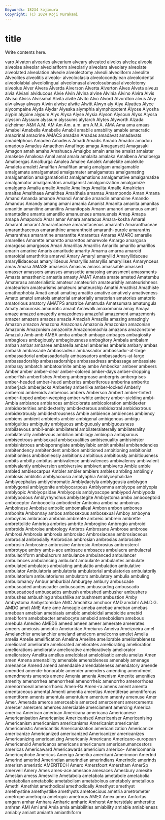 ```yaml
---
Keywords: 18234 kojimura
Copyright: (C) 2024 Koji Murakami
---
```


# title

Write contents here.



varo
Alvaton alvearies alvearium alveary alveated alvelos alveloz alveola alveolae alveolar
alveolariform alveolarly alveolars alveolary alveolate alveolated alveolation alveole alveolectomy alveoli
alveoliform alveolite Alveolites alveolitis alveolo- alveoloclasia alveolocondylean alveolodental alveololabial alveololingual
alveolonasal alveolosubnasal alveolotomy alveolus Alver Alvera Alverda Alverson Alverta Alverton
Alves Alveta alveus alvia Alviani alviducous Alvie Alvin Alvina alvine
Alvinia Alvino Alvira Alvis Alviso Alviss Alvissmal Alvita alvite Alvito
Alvo Alvord Alvordton alvus Alvy alw alway always Alwin alwise
alwite Alwitt Alwyn aly Alya Alyattes Alyce alycompaine Alyda Alydar
Alyeska alymphia alymphopotent Alyose Alyosha alypin alypine alypum Alys Alysa
Alyse Alysia Alyson Alysoun Alyss Alyssa alysson Alyssum alyssum alyssums
alytarch Alytes Alyworth Alzada alzheimer A&M A.M. AM Am Am.
a.m. am A.M.A. AMA Ama ama amaas Amabel Amabella Amabelle
Amabil amabile amability amable amacratic amacrinal amacrine AMACS amadan Amadas
amadavat amadavats amadelphous Amadeo Amadeus Amadi Amadis Amado Amador amadou
amadous Amadus Amaethon Amafingo amaga Amagansett Amagasaki Amagon amah amahs
Amahuaca Amaigbo amain amaine amaist amaister amakebe Amakosa Amal amal
amala amalaita amalaka Amalbena Amalberga Amalbergas Amalburga Amalea Amalee Amalek
Amalekite amalekite Amaleta amalett Amalfian Amalfitan amalg amalgam amalgamable amalgamate
amalgamated amalgamater amalgamates amalgamating amalgamation amalgamationist amalgamations amalgamative amalgamatize amalgamator
amalgamators amalgamist amalgamization amalgamize amalgams Amalia amalic Amalie Amalings Amalita
Amalle Amalrician amaltas Amalthaea Amalthea Amaltheia amamau Amampondo Aman Amana
Amand Amanda amande Amandi Amandie amandin amandine Amando Amandus Amandy
amang amani amania Amanist Amanita amanita amanitas amanitin amanitine amanitins
Amanitopsis Amann amanori amanous amant amantadine amante amantillo amanuenses amanuensis
Amap Amapa amapa Amapondo Amar amar Amara amaracus Amara-kosha Amaral
Amarant amarant Amarantaceae amarantaceous amaranth Amaranthaceae amaranthaceous amaranthine amaranthoid amaranth-purple
amaranths Amaranthus amarantine amarantite Amarantus Amaras AMARC amarelle amarelles Amarette
amaretto amarettos amarevole Amargo amargosa amargoso amargosos Amari Amarillas Amarillis
Amarillo amarillo amarillos amarin amarine Amaris amaritude amarity Amarna amarna
amaroid amaroidal amarthritis amarvel Amary Amaryl amaryllid Amaryllidaceae amaryllidaceous amaryllideous
Amaryllis amaryllis amaryllises Amarynceus amas Amasa AMASE amasesis Amasias amass
amassable amassed amasser amassers amasses amassette amassing amassment amassments Amasta
amasthenic amastia amasty AMAT Amata amate amated Amatembu Amaterasu amaterialistic
amateur amateurish amateurishly amateurishness amateurism amateurisms amateurs amateurship Amathi Amathist
Amathiste amathophobia Amati amati amating amatito amative amatively amativeness Amato
amatol amatols amatorial amatorially amatorian amatories amatorio amatorious amatory AMATPS
amatrice Amatruda Amatsumara amatungula Amaty amaurosis amaurotic amaut Amawalk amaxomania
amay Amaya amaze amazed amazedly amazedness amazeful amazement amazements amazer
amazers amazes amazia Amaziah Amazilia amazing amazingly Amazon amazon Amazona
Amazonas Amazonia Amazonian amazonian Amazonis Amazonism amazonite Amazonomachia amazons amazonstone
Amazulu Amb amb AMBA amba ambach ambage ambages ambagiosity ambagious
ambagiously ambagiousness ambagitory Ambala ambalam amban ambar ambaree ambarella ambari
ambaries ambaris ambary ambas ambash ambassade Ambassadeur ambassador ambassador-at-large ambassadorial
ambassadorially ambassadors ambassadors-at-large ambassadorship ambassadorships ambassadress ambassage ambassiate ambassy ambatch
ambatoarinite ambay ambe Ambedkar ambeer ambeers Amber amber amber-clear amber-colored
amber-days amber-dropping amberfish amberfishes Amberg ambergrease ambergris ambergrises amber-headed amber-hued
amberies amberiferous amberina amberite amberjack amberjacks Amberley amberlike amber-locked Amberly
amberoid amberoids amberous ambers Amberson Ambert amber-tinted amber-tipped amber-weeping amber-white
ambery amber-yielding ambi- Ambia ambiance ambiances ambicolorate ambicoloration ambidexter ambidexterities
ambidexterity ambidexterous ambidextral ambidextrous ambidextrously ambidextrousness Ambie ambience ambiences ambiency
ambiens ambient ambients ambier ambigenal ambigenous ambigu ambiguities ambiguity ambiguous
ambiguously ambiguousness ambilaevous ambil-anak ambilateral ambilateralaterally ambilaterality ambilaterally ambilevous ambilian
ambilogy ambiopia ambiparous ambisextrous ambisexual ambisexualities ambisexuality ambisinister ambisinistrous ambisporangiate
ambisyllabic ambit ambital ambitendencies ambitendency ambitendent ambition ambitioned ambitioning ambitionist
ambitionless ambitionlessly ambitions ambitious ambitiously ambitiousness ambits ambitty ambitus ambivalence
ambivalences ambivalency ambivalent ambivalently ambiversion ambiversive ambivert ambiverts Amble amble
ambled ambleocarpus Ambler ambler amblers ambles ambling amblingly amblosis amblotic
amblyacousia amblyaphia Amblycephalidae Amblycephalus amblychromatic Amblydactyla amblygeusia amblygon amblygonal amblygonite
amblyocarpous Amblyomma amblyope amblyopia amblyopic Amblyopsidae Amblyopsis amblyoscope amblypod Amblypoda
amblypodous Amblyrhynchus amblystegite Amblystoma ambo amboceptoid amboceptor Ambocoelia ambodexter Amboina
amboina amboinas Amboinese Amboise ambolic ambomalleal Ambon ambon ambones ambonite
Ambonnay ambos ambosexous ambosexual Amboy amboyna amboynas ambracan ambrain ambreate
ambreic ambrein ambrette ambrettolide Ambrica ambries ambrite Ambrogino Ambrogio ambroid
ambroids Ambroise ambrology Ambros Ambrosane Ambrose ambrose Ambrosi Ambrosia ambrosia
ambrosiac Ambrosiaceae ambrosiaceous ambrosial ambrosially Ambrosian ambrosian ambrosias ambrosiate ambrosin
Ambrosine ambrosine Ambrosio Ambrosius ambrosterol ambrotype ambry ambs-ace ambsace ambsaces
ambulacra ambulacral ambulacriform ambulacrum ambulance ambulanced ambulancer ambulances ambulancing ambulant
ambulante ambulantes ambulate ambulated ambulates ambulating ambulatio ambulation ambulative ambulator
Ambulatoria ambulatoria ambulatorial ambulatories ambulatorily ambulatorium ambulatoriums ambulators ambulatory ambulia
ambuling ambulomancy Ambur amburbial Amburgey ambury ambuscade ambuscaded ambuscader ambuscades
ambuscading ambuscado ambuscadoed ambuscados ambush ambushed ambusher ambushers ambushes ambushing
ambushlike ambushment ambustion Amby Ambystoma Ambystomidae AMC Amchitka amchoor AMD
amdahl A.M.D.G. AMDG amdt AME Ame ame Ameagle ameba amebae
ameban amebas amebean amebian amebiasis amebic amebicidal amebicide amebid amebiform
amebobacter amebocyte ameboid ameboidism amebous amebula Amedeo AMEDS ameed ameen
ameer ameerate ameerates ameers ameiosis ameiotic Ameiuridae Ameiurus Ameiva Ameizoeira
amel Amelanchier amelanchier ameland amelcorn amelcorns amelet Amelia amelia Amelie
amelification Amelina Ameline ameliorable ameliorableness ameliorant ameliorate ameliorated ameliorates ameliorating
amelioration ameliorations ameliorativ ameliorative amelioratively ameliorator amelioratory Amelita amellus ameloblast
ameloblastic amelu amelus Amen amen Amena amenability amenable amenableness amenably
amenage amenance Amend amend amendable amendableness amendatory amende amended amende-honorable
amender amenders amending amendment amendments amends amene Amenia amenia Amenism
Amenite amenities amenity amenorrhea amenorrheal amenorrheic amenorrho amenorrhoea amenorrhoeal amenorrhoeic
Amen-Ra Amen-ra amens ament amenta amentaceous amental Amenti amentia amentias
Amentiferae amentiferous amentiform aments amentula amentulum amentum amenty amenuse Amer
Amer. Amerada amerce amerceable amerced amercement amercements amercer amercers amerces
amerciable amerciament amercing America america American american Americana americana Americanese
Americanisation Americanise Americanised Americaniser Americanising Americanism americanism americanisms Americanist americanist
Americanistic Americanitis Americanization americanization Americanize americanize Americanized americanized Americanizer americanizes
Americanizing americanizing Americanly Americano Americano-european Americanoid Americanos americans americanum americanumancestors
americas Americaward Americawards americium americo- Americomania Americophobe Americus Amerigo Amerika
amerikani Amerimnon AmerInd Amerind amerind Amerindian amerindian amerindians Amerindic amerinds
amerism ameristic AMERITECH Amero Amersfoort Amersham AmerSp amerveil Amery Ames
ames-ace amesace amesaces Amesbury amesite Ameslan amess Amesville Ametabola ametabola
ametabole ametabolia ametabolian ametabolic ametabolism ametabolous ametaboly ametallous Amethi Amethist
amethodical amethodically Amethyst amethyst amethystine amethystlike amethysts ametoecious ametria ametrometer
ametrope ametropia ametropic ametrous AMEX Amex amex Amfortas amgarn amhar
Amhara Amharic amharic Amherst Amherstdale amherstite amhran AMI Ami ami
Amia amia amiabilities amiability amiable amiableness amiably amiant amianth amianthiform
